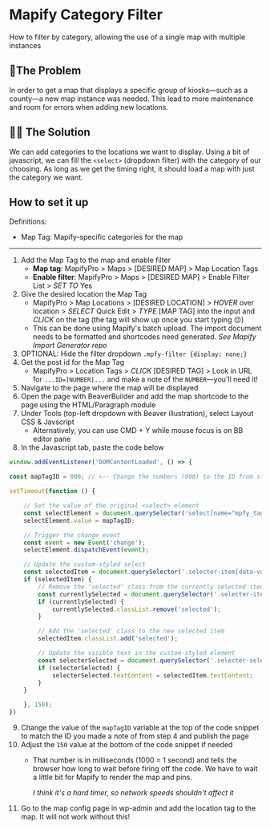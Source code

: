 # Mapify Category Filter
How to filter by category, allowing the use of a single map with multiple instances

## 🚨The Problem
In order to get a map that displays a specific group of kiosks—such as a county—a new map instance was needed. This lead to more maintenance and room for errors when adding new locations.

## 🧑‍💻 The Solution
We can add categories to the locations we want to display. Using a bit of javascript, we can fill the `<select>` (dropdown filter) with the category of our choosing. As long as we get the timing right, it should load a map with just the category we want.

## How to set it up
Definitions:

- Map Tag: Mapify-specific categories for the map

---

1. Add the Map Tag to the map and enable filter
   - **Map tag**: MapifyPro > Maps > [DESIRED MAP] > Map Location Tags
   - **Enable filter**: MapifyPro > Maps > [DESIRED MAP] > Enable Filter List > *SET TO* Yes
2. Give the desired location the Map Tag
   - MapifyPro > Map Locations > [DESIRED LOCATION] > *HOVER* over location > *SELECT* Quick Edit > *TYPE* [MAP TAG] into the input and *CLICK* on the tag (the tag will show up once you start typing 😔)
   - This can be done using Mapify's batch upload. The import document needs to be formatted and shortcodes need generated. *See Mapify Import Generator repo*
3. OPTIONAL: Hide the filter dropdown `.mpfy-filter {display: none;}`
4. Get the post id for the Map Tag
   - MapifyPro > Location Tags > *CLICK* [DESIRED TAG] > Look in URL for `...ID=[NUMBER]...` and make a note of the `NUMBER`—you'll need it!
5. Navigate to the page where the map will be displayed
6. Open the page with BeaverBuilder and add the map shortcode to the page using the HTML/Paragraph module
7. Under Tools (top-left dropdown with Beaver illustration), select Layout CSS & Javscript
   - Alternatively, you can use CMD + Y while mouse focus is on BB editor pane
8. In the Javascript tab, paste the code below

``` javascript
window.addEventListener('DOMContentLoaded', () => {

const mapTagID = 000; // <-- Change the numbers (000) to the ID from step 4

setTimeout(function () {

    // Set the value of the original <select> element
    const selectElement = document.querySelector('select[name="mpfy_tag"]');
    selectElement.value = mapTagID;

    // Trigger the change event
    const event = new Event('change');
    selectElement.dispatchEvent(event);

    // Update the custom-styled select
    const selectedItem = document.querySelector('.selecter-item[data-value="' + selectElement.value + '"]');
    if (selectedItem) {
        // Remove the 'selected' class from the currently selected item
        const currentlySelected = document.querySelector('.selecter-item.selected');
        if (currentlySelected) {
            currentlySelected.classList.remove('selected');
        }

        // Add the 'selected' class to the new selected item
        selectedItem.classList.add('selected');

        // Update the visible text in the custom-styled element
        const selecterSelected = document.querySelector('.selecter-selected');
        if (selecterSelected) {
            selecterSelected.textContent = selectedItem.textContent;
        }
    }

    }, 150);
})
```

9.  Change the value of the `mapTagID` variable at the top of the code snippet to match the ID you made a note of from step 4 and publish the page
10. Adjust the `150` value at the bottom of the code snippet if needed
    -  That number is in milliseconds (1000 = 1 second) and tells the browser how long to wait before firing off the code. We have to wait a little bit for Mapify to render the map and pins.

        *I think it's a hard timer, so network speeds shouldn't affect it*
11. Go to the map config page in wp-admin and add the location tag to the map. It will not work without this!
